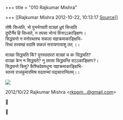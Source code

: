 +++
title = "010 Rajkumar Mishra"

+++
[[Rajkumar Mishra	2012-10-22, 10:13:17 [Source](https://groups.google.com/g/bvparishat/c/uqMxzCy3QFE)]]



तोषैः सिध्यति, भो पुनर्भगवती वाञ्छां ध्रुवं सिध्यति  
दुष्टैर्नैव हि सिध्यते, न तपसा भोग्यं विनाऽऽकाङ्क्षिणः।  
सिद्ध्यन्ते न मनोरथाश्च सकला यज्ञक्रमाकाङ्क्षिभि-  
रित्थं तत्त्वमहं वदामि सकलं नारायणायाशु तत् ।।  

वाञ्छा सिद्ध्यति किं? पुनस्तदपरां वाञ्छां च कः सिद्ध्यति?  
वाञ्छा केन न सिद्ध्यते? नु तपसा सिद्ध्यन्ति वाऽऽकाङ्क्षिणः?।  
सिद्ध्यन्ते किमु? कैश्चिदेवमधुना यज्ञक्रमाकाङ्क्षिभि-  
स्तत्त्वं राजकुमारमिश्र वदतान्मां पद्यसारान्वितम्।।

![](https://ci3.googleusercontent.com/proxy/fEsTorAwFlLet-ATnesgVvtiPJYqlsxl6NNLPaQBe6dokj0KdyZiD5PKJo-9p65xyeNWTUmx0MMHNRvm_3EpSuSUhg=s0-d-e1-ft#https://mail.google.com/mail/images/cleardot.gif)

  
  

2012/10/22 Rajkumar Mishra \<[rkppm...@gmail.com]()\>





